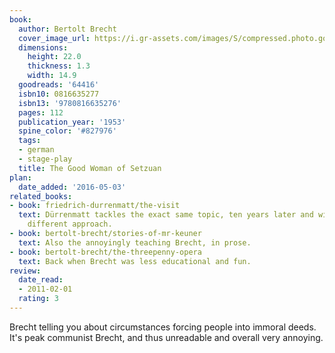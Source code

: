 ```yaml
---
book:
  author: Bertolt Brecht
  cover_image_url: https://i.gr-assets.com/images/S/compressed.photo.goodreads.com/books/1388460254l/64416.jpg
  dimensions:
    height: 22.0
    thickness: 1.3
    width: 14.9
  goodreads: '64416'
  isbn10: 0816635277
  isbn13: '9780816635276'
  pages: 112
  publication_year: '1953'
  spine_color: '#827976'
  tags:
  - german
  - stage-play
  title: The Good Woman of Setzuan
plan:
  date_added: '2016-05-03'
related_books:
- book: friedrich-durrenmatt/the-visit
  text: Dürrenmatt tackles the exact same topic, ten years later and with a wildly
    different approach.
- book: bertolt-brecht/stories-of-mr-keuner
  text: Also the annoyingly teaching Brecht, in prose.
- book: bertolt-brecht/the-threepenny-opera
  text: Back when Brecht was less educational and fun.
review:
  date_read:
  - 2011-02-01
  rating: 3
---
```


Brecht telling you about circumstances forcing people into immoral deeds. It's peak communist Brecht, and thus
unreadable and overall very annoying.
